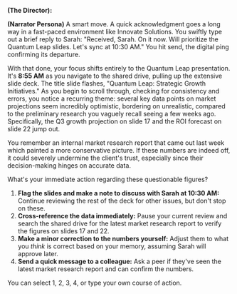 
**(The Director):**

**(Narrator Persona)**
A smart move. A quick acknowledgment goes a long way in a fast-paced environment like Innovate Solutions. You swiftly type out a brief reply to Sarah: "Received, Sarah. On it now. Will prioritize the Quantum Leap slides. Let's sync at 10:30 AM." You hit send, the digital ping confirming its departure.

With that done, your focus shifts entirely to the Quantum Leap presentation. It's **8:55 AM** as you navigate to the shared drive, pulling up the extensive slide deck. The title slide flashes, "Quantum Leap: Strategic Growth Initiatives." As you begin to scroll through, checking for consistency and errors, you notice a recurring theme: several key data points on market projections seem incredibly optimistic, bordering on unrealistic, compared to the preliminary research you vaguely recall seeing a few weeks ago. Specifically, the Q3 growth projection on slide 17 and the ROI forecast on slide 22 jump out.

You remember an internal market research report that came out last week which painted a more conservative picture. If these numbers are indeed off, it could severely undermine the client's trust, especially since their decision-making hinges on accurate data.

What's your immediate action regarding these questionable figures?

1.  **Flag the slides and make a note to discuss with Sarah at 10:30 AM:** Continue reviewing the rest of the deck for other issues, but don't stop on these.
2.  **Cross-reference the data immediately:** Pause your current review and search the shared drive for the latest market research report to verify the figures on slides 17 and 22.
3.  **Make a minor correction to the numbers yourself:** Adjust them to what you *think* is correct based on your memory, assuming Sarah will approve later.
4.  **Send a quick message to a colleague:** Ask a peer if they've seen the latest market research report and can confirm the numbers.

You can select 1, 2, 3, 4, or type your own course of action.
